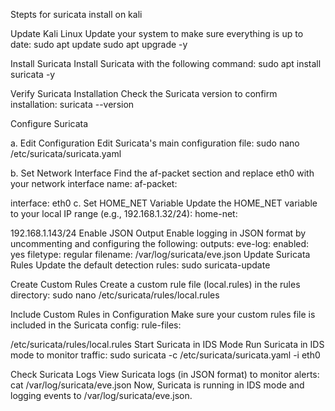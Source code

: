 Stepts for suricata install on kali

Update Kali Linux Update your system to make sure everything is up to date: sudo apt update sudo apt upgrade -y

Install Suricata Install Suricata with the following command: sudo apt install suricata -y

Verify Suricata Installation Check the Suricata version to confirm installation: suricata --version

Configure Suricata

a. Edit Configuration Edit Suricata's main configuration file: sudo nano /etc/suricata/suricata.yaml

b. Set Network Interface Find the af-packet section and replace eth0 with your network interface name: af-packet:

interface: eth0 c. Set HOME_NET Variable Update the HOME_NET variable to your local IP range (e.g., 192.168.1.32/24): home-net:

192.168.1.143/24 Enable JSON Output Enable logging in JSON format by uncommenting and configuring the following: outputs: eve-log: enabled: yes filetype: regular filename: /var/log/suricata/eve.json Update Suricata Rules Update the default detection rules: sudo suricata-update

Create Custom Rules Create a custom rule file (local.rules) in the rules directory: sudo nano /etc/suricata/rules/local.rules

Include Custom Rules in Configuration Make sure your custom rules file is included in the Suricata config: rule-files:

/etc/suricata/rules/local.rules Start Suricata in IDS Mode Run Suricata in IDS mode to monitor traffic: sudo suricata -c /etc/suricata/suricata.yaml -i eth0

Check Suricata Logs View Suricata logs (in JSON format) to monitor alerts: cat /var/log/suricata/eve.json Now, Suricata is running in IDS mode and logging events to /var/log/suricata/eve.json.

